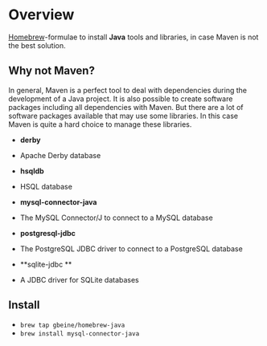 # Overview #

[Homebrew](http://brew.sh)-formulae to install **Java** tools and libraries, in case Maven is not the best solution.


## Why not Maven? ##

In general, Maven is a perfect tool to deal with dependencies during the development of a Java project.
It is also possible to create software packages including all dependencies with Maven.
But there are a lot of software packages available that may use some libraries.
In this case Maven is quite a hard choice to manage these libraries.

* **derby**
 - Apache Derby database
* **hsqldb**
 - HSQL database
* **mysql-connector-java**
 - The MySQL Connector/J to connect to a MySQL database
* **postgresql-jdbc**
 - The PostgreSQL JDBC driver to connect to a PostgreSQL database
* **sqlite-jdbc **
 - A JDBC driver for SQLite databases

## Install ##

* `brew tap gbeine/homebrew-java`
* `brew install mysql-connector-java`
